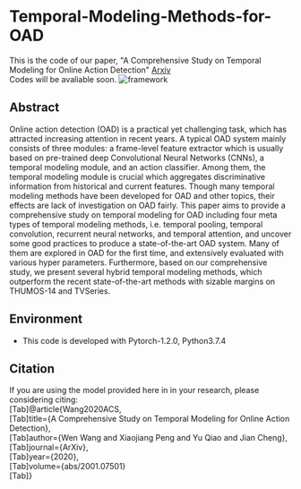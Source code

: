 # Temporal-Modeling-Methods-for-OAD
This is the code of our paper, "A Comprehensive Study on Temporal Modeling for Online Action Detection"  [Arxiv](https://arxiv.org/abs/2001.07501)    
Codes will be avaliable soon.
![framework](https://github.com/wangwen39/Temporal-Modeling-Methods-for-OAD/blob/master/framework.png)
## Abstract
Online action detection (OAD) is a practical yet challenging task, which has attracted increasing attention in recent years. A typical OAD system mainly consists of three modules: a frame-level feature extractor which is usually based on pre-trained deep Convolutional Neural Networks (CNNs), a temporal modeling module, and an action classifier. Among them, the temporal modeling module is crucial which aggregates discriminative information from historical and current features. Though many temporal modeling methods have been developed for OAD and other topics, their effects are lack of investigation on OAD fairly. This paper aims to provide a comprehensive study on temporal modeling for OAD including four meta types of temporal modeling methods, i.e. temporal pooling, temporal convolution, recurrent neural networks, and temporal attention, and uncover some good practices to produce a state-of-the-art OAD system. Many of them are explored in OAD for the first time, and extensively evaluated with various hyper parameters. Furthermore, based on our comprehensive study, we present several hybrid temporal modeling methods, which outperform the recent state-of-the-art methods with sizable margins on THUMOS-14 and TVSeries.
## Environment
* This code is developed with Pytorch-1.2.0, Python3.7.4
## Citation
If you are using the model provided here in in your research, please considering citing:  
[Tab]@article{Wang2020ACS,  
[Tab]title={A Comprehensive Study on Temporal Modeling for Online Action Detection},  
[Tab]author={Wen Wang and Xiaojiang Peng and Yu Qiao and Jian Cheng},   
[Tab]journal={ArXiv},   
[Tab]year={2020},   
[Tab]volume={abs/2001.07501}   
[Tab]}
